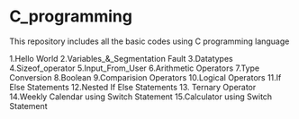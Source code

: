 # C_programming
This repository includes all the basic codes using C programming language


1.Hello World
2.Variables_&_Segmentation Fault
3.Datatypes
4.Sizeof_operator
5.Input_From_User
6.Arithmetic Operators
7.Type Conversion
8.Boolean
9.Comparision Operators
10.Logical Operators
11.If Else Statements
12.Nested If Else Statements
13. Ternary Operator
14.Weekly Calendar using Switch Statement
15.Calculator using Switch Statement 

